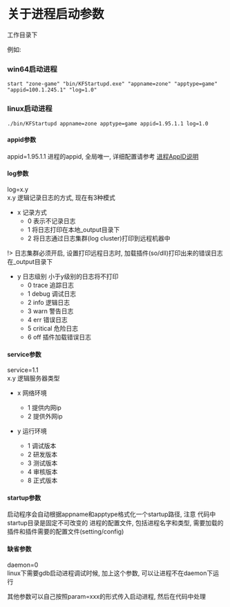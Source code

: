 # 关于进程启动参数

工作目录下

例如:

### win64启动进程

```batch
start "zone-game" "bin/KFStartupd.exe" "appname=zone" "apptype=game" "appid=100.1.245.1" "log=1.0" 
```

### linux启动进程

```shell
./bin/KFStartupd appname=zone apptype=game appid=1.95.1.1 log=1.0
```

#### appid参数

appid=1.95.1.1
进程的appid, 全局唯一, 详细配置请参考 [进程AppID说明](/docs/进程AppID说明.md)

#### log参数

log=x.y  
x.y 逻辑记录日志的方式, 现在有3种模式

- x 记录方式
  - 0 表示不记录日志
  - 1 将日志打印在本地_output目录下
  - 2 将日志通过日志集群(log cluster)打印到远程机器中

!> 日志集群必须开启, 设置打印远程日志时, 加载插件(so/dll)打印出来的错误日志在_output目录下

- y 日志级别 小于y级别的日志将不打印
  - 0 trace 追踪日志
  - 1 debug 调试日志
  - 2 info  逻辑日志
  - 3 warn  警告日志
  - 4 err   错误日志
  - 5 critical 危险日志
  - 6 off   插件加载错误日志

#### service参数

service=1.1  
x.y 逻辑服务器类型

- x 网络环境
  - 1 提供内网ip
  - 2 提供外网ip

- y 运行环境
  - 1 调试版本
  - 2 研发版本
  - 3 测试版本
  - 4 审核版本
  - 8 正式版本

#### startup参数

启动程序会自动根据appname和apptype格式化一个startup路径, 注意 代码中startup目录是固定不可改变的
进程的配置文件, 包括进程名字和类型, 需要加载的插件和插件需要的配置文件(setting/config)

#### 缺省参数

daemon=0  
linux下需要gdb启动进程调试时候, 加上这个参数, 可以让进程不在daemon下运行

其他参数可以自己按照param=xxx的形式传入启动进程, 然后在代码中处理